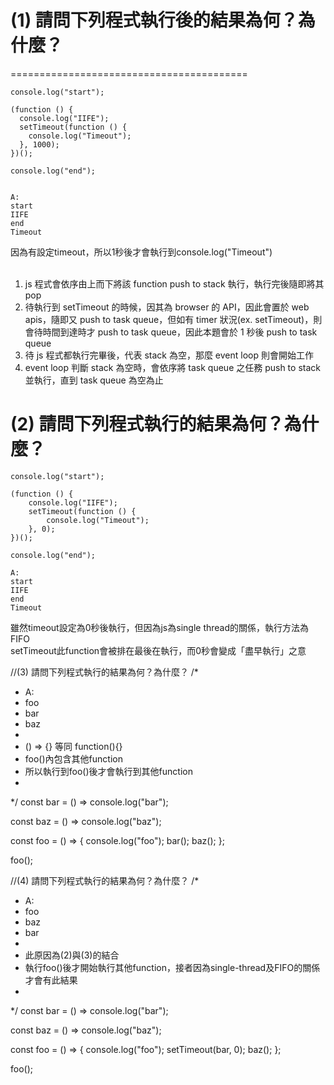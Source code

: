 # (1) 請問下列程式執行後的結果為何？為什麼？
=========================================

    console.log("start");

    (function () {
      console.log("IIFE");
      setTimeout(function () {
        console.log("Timeout");
      }, 1000);
    })();

    console.log("end");


    A:
    start
    IIFE
    end
    Timeout

 因為有設定timeout，所以1秒後才會執行到console.log("Timeout")<br>
 <br>
 
1. js 程式會依序由上而下將該 function push to stack 執行，執行完後隨即將其 pop
2. 待執行到 setTimeout 的時候，因其為 browser 的 API，因此會置於 web apis，隨即又 push to task queue，但如有 timer 狀況(ex. setTimeout)，則會待時間到達時才 push to task queue，因此本題會於 1 秒後 push to task queue
3. 待 js 程式都執行完畢後，代表 stack 為空，那麼 event loop 則會開始工作
4. event loop 判斷 stack 為空時，會依序將 task queue 之任務 push to stack 並執行，直到 task queue 為空為止


# (2) 請問下列程式執行的結果為何？為什麼？

    console.log("start");

    (function () {
        console.log("IIFE");
        setTimeout(function () {
            console.log("Timeout");
        }, 0);
    })();

    console.log("end");

    A:
    start
    IIFE
    end
    Timeout

雖然timeout設定為0秒後執行，但因為js為single thread的關係，執行方法為FIFO<br>
setTimeout此function會被排在最後在執行，而0秒會變成「盡早執行」之意




//(3) 請問下列程式執行的結果為何？為什麼？
/* 
 * A:
 * foo
 * bar
 * baz
 * 
 * () => {} 等同 function(){}
 * foo()內包含其他function
 * 所以執行到foo()後才會執行到其他function
 * 
*/
const bar = () => console.log("bar");

const baz = () => console.log("baz");

const foo = () => {
    console.log("foo");
    bar();
    baz();
};

foo();


//(4) 請問下列程式執行的結果為何？為什麼？
/* 
 * A:
 * foo
 * baz
 * bar
 * 
 * 此原因為(2)與(3)的結合
 * 執行foo()後才開始執行其他function，接者因為single-thread及FIFO的關係才會有此結果
 * 
*/
const bar = () => console.log("bar");

const baz = () => console.log("baz");

const foo = () => {
    console.log("foo");
    setTimeout(bar, 0);
    baz();
};

foo();
